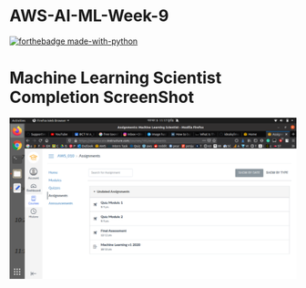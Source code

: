 # AWS-AI-ML-Week-9
[![forthebadge made-with-python](http://ForTheBadge.com/images/badges/made-with-python.svg)](https://aihubprojects.com/category/python-tutorial/)                 


# Machine Learning Scientist Completion ScreenShot
![Lab assignment](https://github.com/aihubprojects/AWS-AI-ML-Week-9/blob/main/Diwas%20Pandey.png)

